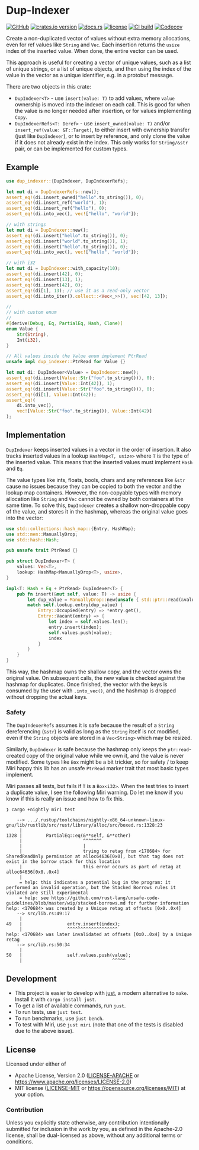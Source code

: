 # Dup-Indexer

[![GitHub](https://img.shields.io/badge/github-dup--indexer-8da0cb?logo=github)](https://github.com/nyurik/dup-indexer)
[![crates.io version](https://img.shields.io/crates/v/dup-indexer)](https://crates.io/crates/dup-indexer)
[![docs.rs](https://img.shields.io/docsrs/dup-indexer)](https://docs.rs/dup-indexer)
[![license](https://img.shields.io/crates/l/dup-indexer)](https://github.com/nyurik/dup-indexer/blob/main/LICENSE-APACHE)
[![CI build](https://github.com/nyurik/dup-indexer/actions/workflows/ci.yml/badge.svg)](https://github.com/nyurik/dup-indexer/actions)
[![Codecov](https://img.shields.io/codecov/c/github/nyurik/dup-indexer)](https://app.codecov.io/gh/nyurik/dup-indexer)

Create a non-duplicated vector of values without extra memory allocations, even for ref values like `String` and
`Vec`. Each insertion returns the `usize` index of the inserted value. When done, the entire vector can be used.

This approach is useful for creating a vector of unique values, such as a list of unique strings, or a list of unique objects, and then using the index of the value in the vector as a unique identifier, e.g. in a protobuf message.

There are two objects in this crate:

* `DupIndexer<T>` - use `insert(value: T)` to add values, where
  `value` ownership is moved into the indexer on each call. This is good for when the value is no longer needed after insertion, or for values implementing
  `Copy`.
* `DupIndexerRefs<T: Deref>` - use `insert_owned(value: T)`  and/or
  `insert_ref(value: &T::Target)`, to either insert with ownership transfer (just like
  `DupIndexer`), or to insert by reference, and only clone the value if it does not already exist in the index. This only works for
  `String/&str` pair, or can be implemented for custom types.

## Example

```rust
use dup_indexer::{DupIndexer, DupIndexerRefs};

let mut di = DupIndexerRefs::new();
assert_eq!(di.insert_owned("hello".to_string()), 0);
assert_eq!(di.insert_ref("world"), 1);
assert_eq!(di.insert_ref("hello"), 0);
assert_eq!(di.into_vec(), vec!["hello", "world"]);

// with strings
let mut di = DupIndexer::new();
assert_eq!(di.insert("hello".to_string()), 0);
assert_eq!(di.insert("world".to_string()), 1);
assert_eq!(di.insert("hello".to_string()), 0);
assert_eq!(di.into_vec(), vec!["hello", "world"]);

// with i32
let mut di = DupIndexer::with_capacity(10);
assert_eq!(di.insert(42), 0);
assert_eq!(di.insert(13), 1);
assert_eq!(di.insert(42), 0);
assert_eq!(di[1], 13); // use it as a read-only vector
assert_eq!(di.into_iter().collect::<Vec<_>>(), vec![42, 13]);

//
// with custom enum
//
#[derive(Debug, Eq, PartialEq, Hash, Clone)]
enum Value {
    Str(String),
    Int(i32),
}

// All values inside the Value enum implement PtrRead
unsafe impl dup_indexer::PtrRead for Value {}

let mut di: DupIndexer<Value> = DupIndexer::new();
assert_eq!(di.insert(Value::Str("foo".to_string())), 0);
assert_eq!(di.insert(Value::Int(42)), 1);
assert_eq!(di.insert(Value::Str("foo".to_string())), 0);
assert_eq!(di[1], Value::Int(42));
assert_eq!(
    di.into_vec(),
    vec![Value::Str("foo".to_string()), Value::Int(42)]
);
```

## Implementation

`DupIndexer` keeps inserted values in a vector in the order of insertion. It also tracks inserted values in a lookup
`HashMap<T, usize>` where `T` is the type of the inserted value. This means that the inserted values must implement
`Hash` and `Eq`.

The value types like ints, floats, bools, chars and any references like
`&str` cause no issues because they can be copied to both the vector and the lookup map containers. However, the non-copyable types with memory allocation like
`String` and
`Vec` cannot be owned by both containers at the same time. To solve this,
`DupIndexer` creates a shallow non-droppable copy of the value, and stores it in the hashmap, whereas the original value goes into the vector:

```rust
use std::collections::hash_map::{Entry, HashMap};
use std::mem::ManuallyDrop;
use std::hash::Hash;

pub unsafe trait PtrRead {}

pub struct DupIndexer<T> {
    values: Vec<T>,
    lookup: HashMap<ManuallyDrop<T>, usize>,
}

impl<T: Hash + Eq + PtrRead> DupIndexer<T> {
    pub fn insert(&mut self, value: T) -> usize {
        let dup_value = ManuallyDrop::new(unsafe { std::ptr::read(&value) });
        match self.lookup.entry(dup_value) {
            Entry::Occupied(entry) => *entry.get(),
            Entry::Vacant(entry) => {
                let index = self.values.len();
                entry.insert(index);
                self.values.push(value);
                index
            }
        }
    }
}
```

This way, the hashmap owns the shallow copy, and the vector owns the original value. On subsequent calls, the new value is checked against the hashmap for duplicates. Once finished, the vector with the keys is consumed by the user with
`.into_vec()`, and the hashmap is dropped without dropping the actual keys.

### Safety

The `DupIndexerRefs` assumes it is safe because the result of a `String` dereferencing (`&str`) is valid as long as the
`String` itself is not modified, even if the `String` objects are stored in a `Vec<String>` which may be resized.

Similarly, `DupIndexer` is safe because the hashmap only keeps the
`ptr:read`-created copy of the original value while we own it, and the value is never modified. Some types like
`Box` might be a bit trickier, so for safety / to keep Miri happy this lib has an unsafe
`PtrRead` marker trait that most basic types implement.

Miri passes all tests, but fails if `T` is a
`Box<i32>`. When the test tries to insert a duplicate value, I see the following Miri warning. Do let me know if you know if this is really an issue and how to fix this.

```text
❯ cargo +nightly miri test

    --> .../.rustup/toolchains/nightly-x86_64-unknown-linux-gnu/lib/rustlib/src/rust/library/alloc/src/boxed.rs:1328:23
     |
1328 |         PartialEq::eq(&**self, &**other)
     |                       ^^^^^^^
     |                       |
     |                       trying to retag from <170684> for SharedReadOnly permission at alloc64636[0x0], but that tag does not exist in the borrow stack for this location
     |                       this error occurs as part of retag at alloc64636[0x0..0x4]
     |
     = help: this indicates a potential bug in the program: it performed an invalid operation, but the Stacked Borrows rules it violated are still experimental
     = help: see https://github.com/rust-lang/unsafe-code-guidelines/blob/master/wip/stacked-borrows.md for further information
help: <170684> was created by a Unique retag at offsets [0x0..0x4]
    --> src/lib.rs:49:17
     |
49   |                 entry.insert(index);
     |                 ^^^^^^^^^^^^^^^^^^^
help: <170684> was later invalidated at offsets [0x0..0x4] by a Unique retag
    --> src/lib.rs:50:34
     |
50   |                 self.values.push(value);
     |                                  ^^^^^
```

## Development

* This project is easier to develop with [just](https://github.com/casey/just#readme), a modern alternative to `make`.
  Install it with `cargo install just`.
* To get a list of available commands, run `just`.
* To run tests, use `just test`.
* To run benchmarks, use `just bench`.
* To test with Miri, use `just miri` (note that one of the tests is disabled due to the above issue).

## License

Licensed under either of

* Apache License, Version 2.0 ([LICENSE-APACHE](LICENSE-APACHE) or <https://www.apache.org/licenses/LICENSE-2.0>)
* MIT license ([LICENSE-MIT](LICENSE-MIT) or <https://opensource.org/licenses/MIT>)
  at your option.

### Contribution

Unless you explicitly state otherwise, any contribution intentionally
submitted for inclusion in the work by you, as defined in the
Apache-2.0 license, shall be dual-licensed as above, without any
additional terms or conditions.
